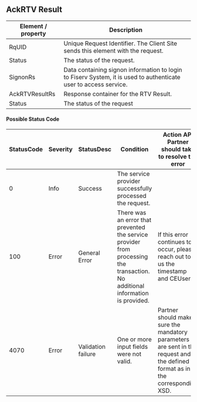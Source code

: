 ## AckRTV Result


|Element / property|Description|
|--- |--- |
|RqUID|Unique Request Identifier. The Client Site sends this element with the request.|
|Status|The status of the request.|
|SignonRs|Data containing signon information to login to Fiserv System, it is used to authenticate user to access service.|
|AckRTVResultRs|Response container for the RTV Result.|
|Status|The status of the request|

#### Possible Status Code

|StatusCode|Severity|StatusDesc|Condition|Action API Partner should take to resolve the error|
|--- |--- |--- |--- |--- |
|0|Info|Success|The service provider successfully processed the request.||
|100|Error|General Error|There was an error that prevented the service provider from processing the transaction. No additional information is provided.|If this error continues to occur, please reach out to us the timestamp and CEUserId.|
|4070|Error|Validation failure|One or more input fields were not valid.|Partner should make sure the mandatory parameters are sent in the request and in the defined format as in the corresponding XSD.|


